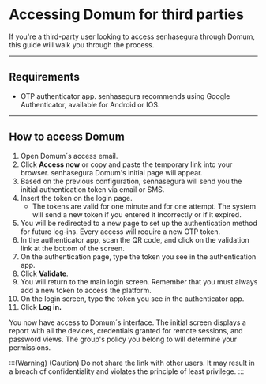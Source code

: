 # Accessing Domum for third parties

If you're a third-party user looking to access senhasegura through Domum, this guide will walk you through the process.

---

## Requirements

- OTP authenticator app. senhasegura recommends using Google Authenticator, available for Android or IOS.

---

## How to access Domum

1. Open Domum´s access email.
2. Click **Access now** or copy and paste the temporary link into your browser. senhasegura Domum's initial page will appear.
3. Based on the previous configuration, senhasegura will send you the initial authentication token via email or SMS.
4. Insert the token on the login page.
   - The tokens are valid for one minute and for one attempt. The system will send a new token if you entered it incorrectly or if it expired.
5. You will be redirected to a new page to set up the authentication method for future log-ins. Every access will require a new OTP token.
6. In the authenticator app, scan the QR code, and click on the validation link at the bottom of the screen.
7. On the authentication page, type the token you see in the authentication app.
8. Click **Validate**.
9. You will return to the main login screen. Remember that you must always add a new token to access the platform.
10. On the login screen, type the token you see in the authenticator app.
11. Click **Log in.**

You now have access to Domum´s interface. The initial screen displays a report with all the devices, credentials granted for remote sessions, and password views. The group's policy you belong to will determine your permissions.
<!-- Fix callout -->
:::(Warning) (Caution)
Do not share the link with other users. It may result in a breach of confidentiality and violates the principle of least privilege.
:::
